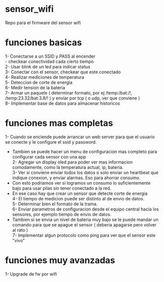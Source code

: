 # sensor_wifi
Repo para el firmware del sensor wifi

# funciones basicas
1- Conectarse a un SSID y PASS al encender  
    - checkear conectividad cada cierto tiempo  
2- Usar blink de un led para indicar status  
3- Conectar con el sensor, checkear que este conectado  
4- Realizar mediciones de temperatura  
5- Deteccion de corte de energia  
6- Medir tension de la bateria  
7- Armar un paquete ( determinar formato, por ej /temp:<temp>/bat:<bat>/!, /temp:23.32/bat:3.8/! ) y enviar por tcp ( o udp, ver que conviene )  
8- Implementar base de datos para almacenar historicos  

# funciones mas completas
1- Cuando se enciende puede arrancar un web server para que el usuario se conecte y le configure el ssid y password.  
  - Tambien se puede hacer un menu de configuracion mas completo para configurar cada sensor con una app  
2- Agregar un display oled para poder ver mas informacion comodamente, como la temperatura actual, ip, bateria.  
3- Ver si conviene enviar todos los datos o solo enviar un heartbeat que indique conexion, y enviar alarmas. Eso para ahorrar consumo.  
  - Con esto podriamos ver si logramos un consumo lo suficientemente bajo para usar pilas sin tener conectado a la red.  
  - En ese caso hay que crear un sensor que detecte corte de energia  
4- El tiempo de medicion puede ser distinto al de envio de datos.  
5- Determinar bien el formato de la trama.   
6- Enviar parametros de configuracion desde el equipo central hacia los sensores, por ejemplo tiempo de envio de datos.  
  - Tambien si se envia un nivel de bateria muy bajo se le puede mandar un comando para que se apague el sensor ( deberia apagarse pero volver al rato )  
7- Implementar algun protocolo como ping para ver que el sensor este "vivo"  


# funciones muy avanzadas    
1- Upgrade de fw por wifi  

